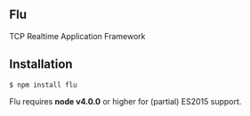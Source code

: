 ## Flu
TCP Realtime Application Framework

## Installation

```
$ npm install flu
```

Flu requires __node v4.0.0__ or higher for (partial) ES2015 support.
